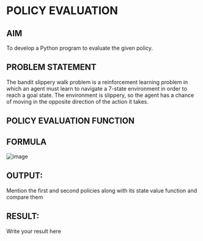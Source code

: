 # POLICY EVALUATION

## AIM
To develop a Python program to evaluate the given policy.

## PROBLEM STATEMENT
The bandit slippery walk problem is a reinforcement learning problem in which an agent must learn to navigate a 7-state environment in order to reach a goal state. The environment is slippery, so the agent has a chance of moving in the opposite direction of the action it takes.

## POLICY EVALUATION FUNCTION
## FORMULA
![image](https://github.com/Jayachandran20/rl-policy-evaluation/assets/118447015/bc8cd522-85f5-4bbe-99ae-56718e772d14)

## OUTPUT:
Mention the first and second policies along with its state value function and compare them

## RESULT:

Write your result here
